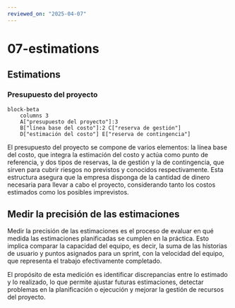 ```yaml
---
reviewed_on: "2025-04-07"
---
```


# 07-estimations

## Estimations

### Presupuesto del proyecto

```mermaid
block-beta
	columns 3
	A["presupuesto del proyecto"]:3
	B["línea base del costo"]:2 C["reserva de gestión"]
	D["estimación del costo"] E["reserva de contingencia"]
```

El presupuesto del proyecto se compone de varios elementos: la línea base del costo, que integra la estimación del costo y actúa como punto de referencia, y dos tipos de reservas, la de gestión y la de contingencia, que sirven para cubrir riesgos no previstos y conocidos respectivamente. Esta estructura asegura que la empresa disponga de la cantidad de dinero necesaria para llevar a cabo el proyecto, considerando tanto los costos estimados como los posibles imprevistos.

## Medir la precisión de las estimaciones

Medir la precisión de las estimaciones es el proceso de evaluar en qué medida las estimaciones planificadas se cumplen en la práctica. Esto implica comparar la capacidad del equipo, es decir, la suma de las historias de usuario y puntos asignados para un sprint, con la velocidad del equipo, que representa el trabajo efectivamente completado.

El propósito de esta medición es identificar discrepancias entre lo estimado y lo realizado, lo que permite ajustar futuras estimaciones, detectar problemas en la planificación o ejecución y mejorar la gestión de recursos del proyecto.
